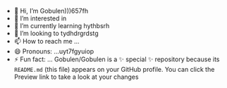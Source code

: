 - 👋 Hi, I’m Gobulen)))657fh
- 👀 I’m interested in 
- 🌱 I’m currently learning hythbsrh
- 💞️ I’m looking to tydhdrgrdstg
- 📫 How to reach me ...
- 😄 Pronouns: ...uyt7fgyuiop
- ⚡ Fun fact: ...
Gobulen/Gobulen is a ✨ special ✨ repository because its `README.md` (this file) appears on your GitHub profile.
You can click the Preview link to take a look at your changes
